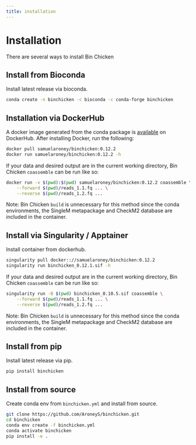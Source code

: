 ```yaml
---
title: installation
---
```


Installation
========

There are several ways to install Bin Chicken

## Install from Bioconda

Install latest release via bioconda.

```bash
conda create -n binchicken -c bioconda -c conda-forge binchicken
```

## Installation via DockerHub

A docker image generated from the conda package is [available](https://hub.docker.com/r/wwood/singlem) on DockerHub. After installing Docker, run the following:

```bash
docker pull samuelaroney/binchicken:0.12.2
docker run samuelaroney/binchicken:0.12.2 -h
```

If your data and desired output are in the current working directory,
Bin Chicken `coassemble` can be run like so:

```bash
docker run -v $(pwd):$(pwd) samuelaroney/binchicken:0.12.2 coassemble \
    --forward $(pwd)/reads_1.1.fq ... \
    --reverse $(pwd)/reads_1.2.fq ...
```

Note: Bin Chicken `build` is unnecessary for this method since the conda
environments, the SingleM metapackage and CheckM2 database are included
in the container.

## Install via Singularity / Apptainer

Install container from dockerhub.

```bash
singularity pull docker:://samuelaroney/binchicken:0.12.2
singularity run binchicken_0.12.1.sif -h
```

If your data and desired output are in the current working directory,
Bin Chicken `coassemble` can be run like so:

```bash
singularity run -B $(pwd) binchicken_0.10.5.sif coassemble \
    --forward $(pwd)/reads_1.1.fq ... \
    --reverse $(pwd)/reads_1.2.fq ...
```

Note: Bin Chicken `build` is unnecessary for this method since the conda
environments, the SingleM metapackage and CheckM2 database are included
in the container.

## Install from pip

Install latest release via pip.

```bash
pip install binchicken
```

## Install from source

Create conda env from `binchicken.yml` and install from source.

```bash
git clone https://github.com/AroneyS/binchicken.git
cd binchicken
conda env create -f binchicken.yml
conda activate binchicken
pip install -e .
```
